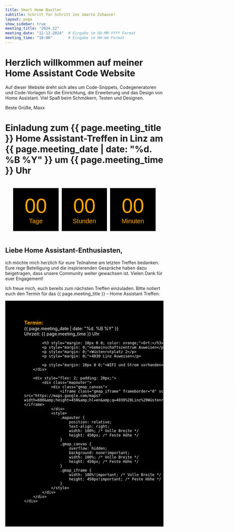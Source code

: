 ```yaml
---
title: Smart Home Bastler
subtitle: Schritt für Schritt ins smarte Zuhause!
layout: page
show_sidebar: true
meeting_title: "2024.12"
meeting_date: "12-12-2024"  # Eingabe im DD-MM-YYYY Format
meeting_time: "18:00"       # Eingabe im HH:mm Format
---
```


# Herzlich willkommen auf meiner Home Assistant Code Website

Auf dieser Website dreht sich alles um Code-Snippets, Codegeneratoren und Code-Vorlagen für die Einrichtung, die Erweiterung und das Design von Home Assistant.
Viel Spaß beim Schmökern, Testen und Designen.

Beste Grüße, Maxx

# Einladung zum {{ page.meeting_title }} Home Assistant-Treffen in Linz am {{ page.meeting_date | date: "%d. %B %Y" }} um {{ page.meeting_time }} Uhr

<div style="display: flex; justify-content: center; align-items: center; padding: 20px;">
    <div style="flex: 1; background-color: black; padding: 20px; margin: 0 5px; text-align: center; color: orange; font-family: 'Keania One', sans-serif;">
        <div id="days" style="font-size: 64px;">00</div>
        <div style="font-size: 20px;">Tage</div>
    </div>
    <div style="flex: 1; background-color: black; padding: 20px; margin: 0 5px; text-align: center; color: orange; font-family: 'Keania One', sans-serif;">
        <div id="hours" style="font-size: 64px;">00</div>
        <div style="font-size: 20px;">Stunden</div>
    </div>
    <div style="flex: 1; background-color: black; padding: 20px; margin: 0 5px; text-align: center; color: orange; font-family: 'Keania One', sans-serif;">
        <div id="minutes" style="font-size: 64px;">00</div>
        <div style="font-size: 20px;">Minuten</div>
    </div>
</div>

## Liebe Home Assistant-Enthusiasten,

ich möchte mich herzlich für eure Teilnahme am letzten Treffen bedanken. Eure rege Beteiligung und die inspirierenden Gespräche haben dazu beigetragen, dass unsere Community weiter gewachsen ist. Vielen Dank für euer Engagement!

Ich freue mich, euch bereits zum nächsten Treffen einzuladen. Bitte notiert euch den Termin für das {{ page.meeting_title }} – Home Assistant Treffen:

<div style="background-color: black; padding: 20px;">
    <div style="display: flex; padding: 20px; margin: 0;">
        <div style="flex: 1; color: white; padding: 20px; margin-right: 20px;">
            <h3 style="margin: 0; color: orange;">Termin:</h3>
            <p style="margin: 0;" id="meetingDay"></p> <!-- Platzhalter für den Wochentag -->
            <p style="margin: 0;">{{ page.meeting_date | date: "%d. %B %Y" }}</p>
            <p style="margin: 0;">Uhrzeit: {{ page.meeting_time }} Uhr</p>
            
            <h3 style="margin: 10px 0 0; color: orange;">Ort:</h3>
            <p style="margin: 0;">Gemeinschaftszentrum Auweisen</p>
            <p style="margin: 0;">Wüstenrotplatz 2</p>
            <p style="margin: 0;">4030 Linz Auweisen</p>
            
            <p style="margin: 10px 0 0;">WIFI und Strom vorhanden</p>
        </div>

        <div style="flex: 2; padding: 20px;">
            <div class="mapouter">
                <div class="gmap_canvas">
                    <iframe class="gmap_iframe" frameborder="0" scrolling="no" marginheight="0" marginwidth="0" src="https://maps.google.com/maps?width=600&amp;height=450&amp;hl=en&amp;q=4030%20Linz%20Wüstenrotplatz%203&amp;t=h&amp;z=17&amp;ie=UTF8&amp;iwloc=B&amp;output=embed"></iframe>
                </div>
                <style>
                    .mapouter {
                        position: relative;
                        text-align: right;
                        width: 100%; /* Volle Breite */
                        height: 450px; /* Feste Höhe */
                    }
                    .gmap_canvas {
                        overflow: hidden;
                        background: none!important;
                        width: 100%; /* Volle Breite */
                        height: 450px; /* Feste Höhe */
                    }
                    .gmap_iframe {
                        width: 100%!important; /* Volle Breite */
                        height: 450px!important; /* Feste Höhe */
                    }
                </style>
            </div>
        </div>
    </div>
</div>

<script>
    // Parse the meeting date in DD-MM-YYYY format
    var dateParts = "{{ page.meeting_date }}".split("-");
    var timeParts = "{{ page.meeting_time }}".split(":");
    var meetingDate = new Date(dateParts[2], dateParts[1] - 1, dateParts[0], timeParts[0], timeParts[1]); // Monat ist 0-indexiert, Uhrzeit hinzugefügt

    // Set the date we're counting down to
    var countDownDate = meetingDate.getTime(); // Verwende das geparste Datum für den Countdown

    // Get the day of the week from the date
    var options = { weekday: 'long' };
    document.getElementById("meetingDay").innerHTML = meetingDate.toLocaleDateString('de-DE', options); // Wochentag anzeigen

    // Update the countdown every 1 second
    var x = setInterval(function() {
        // Aktuelles Datum und Uhrzeit
        var now = new Date().getTime();
        
        // Abstand zwischen jetzt und dem Countdown-Datum
        var distance = countDownDate - now;
        
        // Berechnungen für Tage, Stunden und Minuten
        var days = Math.floor(distance / (1000 * 60 * 60 * 24));
        var hours = Math.floor((distance % (1000 * 60 * 60 * 24)) / (1000 * 60 * 60));
        var minutes = Math.floor((distance % (1000 * 60 * 60)) / (1000 * 60));
        
        // Ausgabe der Ergebnisse in die Elemente mit den jeweiligen IDs
        document.getElementById("days").innerHTML = days;
        document.getElementById("hours").innerHTML = hours;
        document.getElementById("minutes").innerHTML = minutes;

        // Wenn der Countdown abgelaufen ist, schreibe einen Text 
        if (distance < 0) {
            clearInterval(x);
            document.getElementById("countdown").innerHTML = "EXPIRED";
        }
    }, 1000);
</script>

<link rel="preconnect" href="https://fonts.googleapis.com">
<link rel="preconnect" href="https://fonts.gstatic.com" crossorigin>
<link href="https://fonts.googleapis.com/css2?family=Gugi&family=Keania+One&family=Roboto:ital,wght@0,100;0,300;0,400;0,500;0,700;0,900;1,100;1,300;1,400;1,500;1,700;1,900&display=swap" rel="stylesheet">
